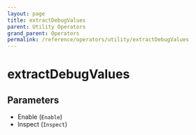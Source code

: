 ```yaml
---
layout: page
title: extractDebugValues
parent: Utility Operators
grand_parent: Operators
permalink: /reference/operators/utility/extractDebugValues
---
```


# extractDebugValues

## Parameters

* Enable (`Enable`)
* Inspect (`Inspect`)
